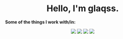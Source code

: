 <h1 align="center">Hello, I'm glaqss.</h1>
<b>Some of the things I work with/in:</b>
<p align="center">
  <img src="https://img.shields.io/badge/Lua-%232C2D72?style=for-the-badge&logo=lua&logoColor=%23fffffff" style="max-width:100%;" />
  <img src="https://img.shields.io/badge/Javascript-%23F7DF1E?style=for-the-badge&logo=javascript&logoColor=%23000000" style="max-width:100%;" />
  <img src="https://img.shields.io/badge/Roblox_Studio-%2300A2FF?style=for-the-badge&logo=robloxstudio&logoColor=%23ffffff" style="max-width:100%;" />
 <img src="https://img.shields.io/badge/Visual_Studio_2022-%235C2D91?style=for-the-badge&logo=visualstudio&logoColor=%23ffffff" style="max-width:100%;" />
</p>
